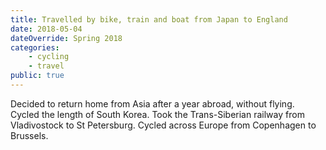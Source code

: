 ```yaml
---
title: Travelled by bike, train and boat from Japan to England
date: 2018-05-04
dateOverride: Spring 2018
categories:
    - cycling
    - travel
public: true
---
```


Decided to return home from Asia after a year abroad, without flying. Cycled the length of South Korea. Took the Trans-Siberian railway from Vladivostock to St Petersburg. Cycled across Europe from Copenhagen to Brussels.